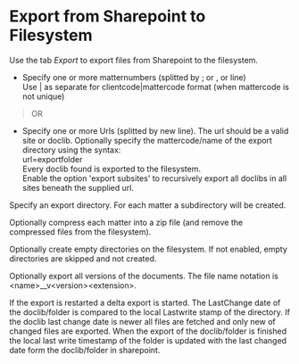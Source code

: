 # Export from Sharepoint to Filesystem

Use the tab *Export* to export files from Sharepoint to the filesystem.

- Specify one or more matternumbers (splitted by ; or , or line)\
Use \| as separate for clientcode\|mattercode format (when
mattercode is not unique)

> OR

- Specify one or more Urls (splitted by new line). The url should be a valid site or doclib. Optionally specify the mattercode/name of the
export directory using the syntax:\
url=exportfolder\
Every doclib found is exported to the filesystem.\
Enable the option 'export subsites' to recursively export all doclibs in all sites beneath the supplied url.

Specify an export directory. For each matter a subdirectory will be created.

Optionally compress each matter into a zip file (and remove the compressed files from the filesystem).

Optionally create empty directories on the filesystem. If not enabled, empty directories are skipped and not created.

Optionally export all versions of the documents. The file name notation is \<name\>\_\_v\<version\>\<extension\>.

If the export is restarted a delta export is started. The LastChange date of the doclib/folder is compared to the local Lastwrite stamp of
the directory. If the doclib last change date is newer all files are fetched and only new of changed files are exported. When the export of
the doclib/folder is finished the local last write timestamp of the folder is updated with the last changed date form the doclib/folder in
sharepoint.
